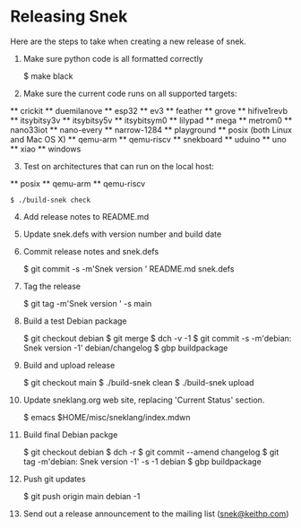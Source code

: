 # Releasing Snek

Here are the steps to take when creating a new release of snek.

 1. Make sure python code is all formatted correctly

	$ make black

 2. Make sure the current code runs on all supported targets:

  ** crickit
  ** duemilanove
  ** esp32
  ** ev3
  ** feather
  ** grove
  ** hifive1revb
  ** itsybitsy3v
  ** itsybitsy5v
  ** itsybitsym0
  ** lilypad
  ** mega
  ** metrom0
  ** nano33iot
  ** nano-every
  ** narrow-1284
  ** playground
  ** posix (both Linux and Mac OS X)
  ** qemu-arm
  ** qemu-riscv
  ** snekboard
  ** uduino
  ** uno
  ** xiao
  ** windows

 3. Test on architectures that can run on the local host:

  ** posix
  ** qemu-arm
  ** qemu-riscv

	$ ./build-snek check

 4. Add release notes to README.md

 5. Update snek.defs with version number and build date

 6. Commit release notes and snek.defs

	$ git commit -s -m'Snek version <version>' README.md snek.defs

 7. Tag the release

	$ git tag -m'Snek version <version>' -s <version> main

 8. Build a test Debian package

	$ git checkout debian
	$ git merge <version>
	$ dch -v <version>-1
	$ git commit -s -m'debian: Snek version <version>-1' debian/changelog
	$ gbp buildpackage

 9. Build and upload release

	$ git checkout main
	$ ./build-snek clean
	$ ./build-snek upload

10. Update sneklang.org web site, replacing 'Current Status' section.

	$ emacs $HOME/misc/sneklang/index.mdwn

11. Build final Debian packge

	$ git checkout debian
	$ dch -r
	$ git commit --amend changelog
	$ git tag -m'debian: Snek version <version>-1' -s <version>-1 debian
	$ gbp buildpackage

12. Push git updates

	$ git push origin main <version> debian <version>-1

13. Send out a release announcement to the mailing list
    (snek@keithp.com)
